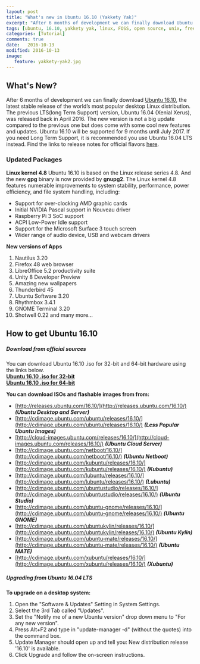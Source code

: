```yaml
---
layout: post
title: "What's new in Ubuntu 16.10 (Yakkety Yak)"
excerpt: "After 6 months of development we can finally download Ubuntu 16.10, the latest stable release of the world’s most popular desktop Linux distribution. Here are the top things to do after installing Ubuntu 16.10."
tags: [ubuntu, 16.10, yakkety yak, linux, FOSS, open source, unix, free, canonical, tutorial ]
categories: [Tutorial]
comments: true
date:   2016-10-13
modified: 2016-10-13
image:
   feature: yakkety-yak2.jpg
---
```


## What's New?
After 6 months of development we can finally download [Ubuntu 16.10](https://www.ubuntu.com/download/desktop), the latest stable release of the world’s most popular desktop Linux distribution. The previous LTS(long Term Support) version, Ubuntu 16.04 (Xenial Xerus), was released back in April 2016. The new version is not a big update compared to the previous one but does come with some cool new features and updates. Ubuntu 16.10 will be supported for 9 months until July 2017. If you need Long Term Support, it is recommended you use Ubuntu 16.04 LTS instead. Find the links to release notes for official flavors [here](https://wiki.ubuntu.com/YakketyYak/ReleaseNotes#Official_flavours). 

### Updated Packages
**Linux kernel 4.8**
Ubuntu 16.10 is based on the Linux release series 4.8. And the new **gpg** binary is now provided by **gnupg2**. The Linux kernel 4.8 features numerable improvements to system stability, performance, power efficiency, and file system handling, including:

* Support for over-clocking AMD graphic cards
* Initial NVIDIA Pascal support in Nouveau driver
* Raspberry Pi 3 SoC support
* ACPI Low-Power Idle support
* Support for the Microsoft Surface 3 touch screen
* Wider range of audio device, USB and webcam drivers

**New versions of Apps**

1. Nautilus 3.20
2. Firefox 48 web browser
3. LibreOffice 5.2 productivity suite
4. Unity 8 Developer Preview
5. Amazing new wallpapers
6. Thunderbird 45
7. Ubuntu Software 3.20
8. Rhythmbox 3.4.1
9. GNOME Terminal 3.20
10. Shotwell 0.22 and many more...

## How to get Ubuntu 16.10

##### Download from official sources

You can download Ubuntu 16.10 .iso for 32-bit and 64-bit hardware using the links below.<br>
[**Ubuntu 16.10 .iso for 32-bit**](http://releases.ubuntu.com/16.10/ubuntu-16.10-desktop-i386.iso)<br> 
[**Ubuntu 16.10 .iso for 64-bit**](http://releases.ubuntu.com/16.10/ubuntu-16.10-desktop-amd64.iso)

**You can download ISOs and flashable images from from:**

* [http://releases.ubuntu.com/16.10/](http://releases.ubuntu.com/16.10/)  **_(Ubuntu Desktop and Server)_**
* [http://cdimage.ubuntu.com/ubuntu/releases/16.10/](http://cdimage.ubuntu.com/ubuntu/releases/16.10/)  **_(Less Popular Ubuntu Images)_**
* [http://cloud-images.ubuntu.com/releases/16.10/](http://cloud-images.ubuntu.com/releases/16.10/)  **_(Ubuntu Cloud Server)_**
* [http://cdimage.ubuntu.com/netboot/16.10/](http://cdimage.ubuntu.com/netboot/16.10/)  **_(Ubuntu Netboot)_**
* [http://cdimage.ubuntu.com/kubuntu/releases/16.10/](http://cdimage.ubuntu.com/kubuntu/releases/16.10/)  **_(Kubuntu)_**
* [http://cdimage.ubuntu.com/lubuntu/releases/16.10/](http://cdimage.ubuntu.com/lubuntu/releases/16.10/)  **_(Lubuntu)_**
* [http://cdimage.ubuntu.com/ubuntustudio/releases/16.10/](http://cdimage.ubuntu.com/ubuntustudio/releases/16.10/)  **_(Ubuntu Studio)_**
* [http://cdimage.ubuntu.com/ubuntu-gnome/releases/16.10/](http://cdimage.ubuntu.com/ubuntu-gnome/releases/16.10/)  **_(Ubuntu GNOME)_**
* [http://cdimage.ubuntu.com/ubuntukylin/releases/16.10/](http://cdimage.ubuntu.com/ubuntukylin/releases/16.10/)  **_(Ubuntu Kylin)_**
* [http://cdimage.ubuntu.com/ubuntu-mate/releases/16.10/](http://cdimage.ubuntu.com/ubuntu-mate/releases/16.10/)  **_(Ubuntu MATE)_**
* [http://cdimage.ubuntu.com/xubuntu/releases/16.10/](http://cdimage.ubuntu.com/xubuntu/releases/16.10/)  **_(Xubuntu)_**

##### Upgrading from Ubuntu 16.04 LTS

**To upgrade on a desktop system:**

1. Open the "Software & Updates" Setting in System Settings.
2. Select the 3rd Tab called "Updates".
3. Set the "Notify me of a new Ubuntu version" drop down menu to "For any new version".
4. Press Alt+F2 and type in "update-manager -d" (without the quotes) into the command box.
5. Update Manager should open up and tell you: New distribution release '16.10' is available.
6. Click Upgrade and follow the on-screen instructions. 




